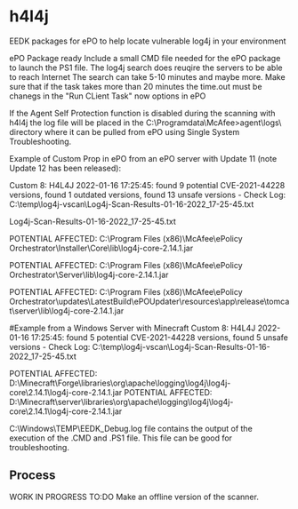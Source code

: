 # h4l4j
EEDK packages for ePO to help locate vulnerable log4j in your environment


ePO Package ready
Include a small CMD file needed for the ePO package to launch the PS1 file.
The log4j search does reuqire the servers to be able to reach Internet
The search can take 5-10 minutes and maybe more. Make sure that if the task takes more than 20 minutes the time.out must be chanegs in the "Run CLient Task" now options in ePO

If the Agent Self Protection function is disabled during the scanning with h4l4j the log file will be placed in the C:\Programdata\McAfee>agent\logs\ directory where it can be pulled from ePO using Single System Troubleshooting.


Example of Custom Prop in ePO from an ePO server with Update 11 (note Update 12 has been released):

Custom 8: H4L4J 2022-01-16 17:25:45: found 9 potential CVE-2021-44228 versions, found 1 outdated versions, found 13 unsafe versions - Check Log: C:\temp\log4j-vscan\Log4j-Scan-Results-01-16-2022_17-25-45.txt

Log4j-Scan-Results-01-16-2022_17-25-45.txt

POTENTIAL AFFECTED: C:\Program Files (x86)\McAfee\ePolicy Orchestrator\Installer\Core\lib\log4j-core-2.14.1.jar

POTENTIAL AFFECTED: C:\Program Files (x86)\McAfee\ePolicy Orchestrator\Server\lib\log4j-core-2.14.1.jar

POTENTIAL AFFECTED: C:\Program Files (x86)\McAfee\ePolicy Orchestrator\updates\LatestBuild\ePOUpdater\resources\app\release\tomcat\server\lib\log4j-core-2.14.1.jar


#Example from a Windows Server with Minecraft
Custom 8: H4L4J 2022-01-16 17:25:45: found 5 potential CVE-2021-44228 versions, found 5 unsafe versions - Check Log: C:\temp\log4j-vscan\Log4j-Scan-Results-01-16-2022_17-25-45.txt

POTENTIAL AFFECTED: D:\Minecraft\Forge\libraries\org\apache\logging\log4j\log4j-core\2.14.1\log4j-core-2.14.1.jar
POTENTIAL AFFECTED: D:\Minecraft\server\libraries\org\apache\logging\log4j\log4j-core\2.14.1\log4j-core-2.14.1.jar



C:\Windows\TEMP\EEDK_Debug.log file contains the output of the execution of the .CMD and .PS1 file. This file can be good for troubleshooting.


## Process

WORK IN PROGRESS
TO:DO
Make an offline version of the scanner.
